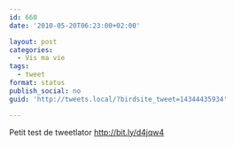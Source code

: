```yaml
---
id: 660
date: '2010-05-20T06:23:00+02:00'

layout: post
categories:
  - Vis ma vie
tags:
  - tweet
format: status
publish_social: no
guid: 'http://tweets.local/?birdsite_tweet=14344435934'

---
```


Petit test de tweetlator http://bit.ly/d4jqw4